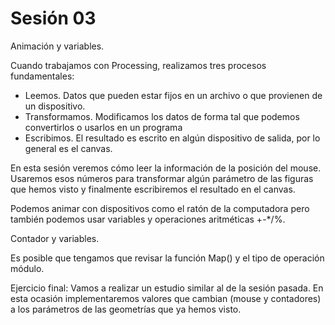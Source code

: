 # Sesión 03

Animación y variables. 

Cuando trabajamos con Processing, realizamos tres procesos fundamentales: 

- Leemos. Datos que pueden estar fijos en un archivo o que provienen de un dispositivo.
- Transformamos. Modificamos los datos de forma tal que podemos convertirlos o usarlos en un programa
- Escribimos. El resultado es escrito en algún dispositivo de salida, por lo general es el canvas. 

En esta sesión veremos cómo leer la información de la posición del mouse. Usaremos esos números para transformar algún parámetro de las figuras que hemos visto y finalmente escribiremos el resultado en el canvas. 

Podemos animar con dispositivos como el ratón de la computadora pero también podemos usar variables y operaciones aritméticas +-*/%. 

Contador y variables. 

Es posible que tengamos que revisar la función Map() y el tipo de operación módulo. 

Ejercicio final: Vamos a realizar un estudio similar al de la sesión pasada. En esta ocasión implementaremos valores que cambian (mouse y contadores) a los parámetros de las geometrías que ya hemos visto. 
